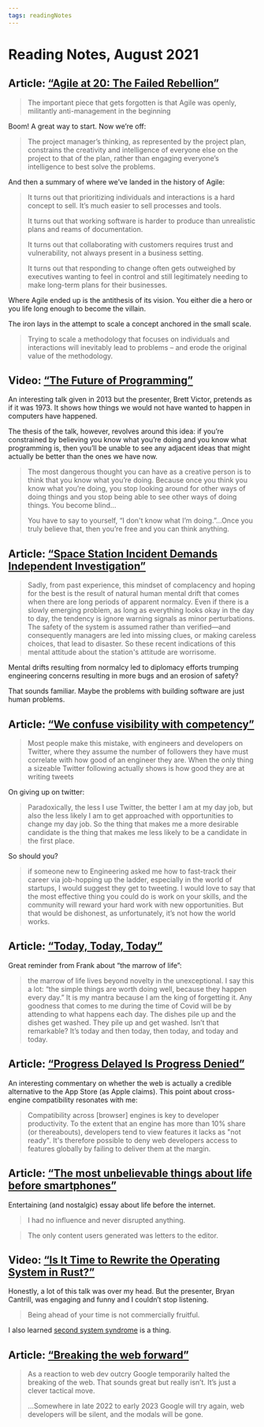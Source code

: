 ```yaml
---
tags: readingNotes
---
```


# Reading Notes, August 2021

## Article: [“Agile at 20: The Failed Rebellion”](https://www.simplethread.com/agile-at-20-the-failed-rebellion/)

> The important piece that gets forgotten is that Agile was openly, militantly anti-management in the beginning

Boom! A great way to start. Now we’re off:

> The project manager’s thinking, as represented by the project plan, constrains the creativity and intelligence of everyone else on the project to that of the plan, rather than engaging everyone’s intelligence to best solve the problems.

And then a summary of where we’ve landed in the history of Agile:

> It turns out that prioritizing individuals and interactions is a hard concept to sell. It’s much easier to sell processes and tools.
> 
> It turns out that working software is harder to produce than unrealistic plans and reams of documentation.
> 
> It turns out that collaborating with customers requires trust and vulnerability, not always present in a business setting.
> 
> It turns out that responding to change often gets outweighed by executives wanting to feel in control and still legitimately needing to make long-term plans for their businesses.

Where Agile ended up is the antithesis of its vision. You either die a hero or you life long enough to become the villain.

The iron lays in the attempt to scale a concept anchored in the small scale.

> Trying to scale a methodology that focuses on individuals and interactions will inevitably lead to problems – and erode the original value of the methodology.

## Video: [“The Future of Programming”](https://www.youtube.com/watch?v=8pTEmbeENF4)

An interesting talk given in 2013 but the presenter, Brett Victor, pretends as if it was 1973. It shows how things we  would not have wanted to happen in computers have happened. 

The thesis of the talk, however, revolves around this idea: if you’re constrained by believing you know what you’re doing and you know what programming is, then you’ll be unable to see any adjacent ideas that might actually be better than the ones we have now.

> The most dangerous thought you can have as a creative person is to think that you know what you’re doing. Because once you think you know what you’re doing, you stop looking around for other ways of doing things and you stop being able to see other ways of doing things. You become blind…
> 
> You have to say to yourself, “I don't know what I’m doing.”…Once you truly believe that, then you’re free and you can think anything.

## Article: [“Space Station Incident Demands Independent Investigation”](https://spectrum.ieee.org/space-station-accident-needs-independant-investigation)

> Sadly, from past experience, this mindset of complacency and hoping for the best is the result of natural human mental drift that comes when there are long periods of apparent normalcy. Even if there is a slowly emerging problem, as long as everything looks okay in the day to day, the tendency is ignore warning signals as minor perturbations. The safety of the system is assumed rather than verified—and consequently managers are led into missing clues, or making careless choices, that lead to disaster. So these recent indications of this mental attitude about the station's attitude are worrisome. 

Mental drifts resulting from normalcy led to diplomacy efforts trumping engineering concerns resulting in more bugs and an erosion of safety?

That sounds familiar. Maybe the problems with building software are just human problems.

## Article: [“We confuse visibility with competency”](https://rachsmith.com/we-confuse-visibility-with-competency/)

> Most people make this mistake, with engineers and developers on Twitter, where they assume the number of followers they have must correlate with how good of an engineer they are. When the only thing a sizeable Twitter following actually shows is how good they are at writing tweets

On giving up on twitter:

> Paradoxically, the less I use Twitter, the better I am at my day job, but also the less likely I am to get approached with opportunities to change my day job. So the thing that makes me a more desirable candidate is the thing that makes me less likely to be a candidate in the first place.

So should you?

> if someone new to Engineering asked me how to fast-track their career via job-hopping up the ladder, especially in the world of startups, I would suggest they get to tweeting. I would love to say that the most effective thing you could do is work on your skills, and the community will reward your hard work with new opportunities. But that would be dishonest, as unfortunately, it’s not how the world works.

## Article: [“Today, Today, Today”](https://www.frankchimero.com/blog/2020/today-today-today/)

Great reminder from Frank about “the marrow of life”:

> the marrow of life lives beyond novelty in the unexceptional. I say this a lot: “the simple things are worth doing well, because they happen every day.” It is my mantra because I am the king of forgetting it. Any goodness that comes to me during the time of Covid will be by attending to what happens each day. The dishes pile up and the dishes get washed. They pile up and get washed. Isn’t that remarkable? It’s today and then today, then today, and today and today.

## Article: [“Progress Delayed Is Progress Denied”](https://infrequently.org/2021/04/progress-delayed/)

An interesting commentary on whether the web is actually a credible alternative to the App Store (as Apple claims). This point about cross-engine compatibility resonates with me:

> Compatibility across [browser] engines is key to developer productivity. To the extent that an engine has more than 10% share (or thereabouts), developers tend to view features it lacks as "not ready". It's therefore possible to deny web developers access to features globally by failing to deliver them at the margin.

## Article: [“The most unbelievable things about life before smartphones”](https://mattruby.substack.com/p/the-most-unbelievable-things-about)

Entertaining (and nostalgic) essay about life before the internet.

> I had no influence and never disrupted anything.

> The only content users generated was letters to the editor. 

## Video: [“Is It Time to Rewrite the Operating System in Rust?”](https://www.youtube.com/watch?v=HgtRAbE1nBM)

Honestly, a lot of this talk was over my head. But the presenter, Bryan Cantrill, was engaging and funny and I couldn’t stop listening.

> Being ahead of your time is not commercially fruitful. 

I also learned [second system syndrome](https://en.wikipedia.org/wiki/Second-system_effect) is a thing.

## Article: [“Breaking the web forward”](https://www.quirksmode.org/blog/archives/2021/08/breaking_the_we.html)

> As a reaction to web dev outcry Google temporarily halted the breaking of the web. That sounds great but really isn’t. It’s just a clever tactical move.
> 
> …Somewhere in late 2022 to early 2023 Google will try again, web developers will be silent, and the modals will be gone. 